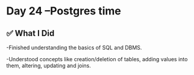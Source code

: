 # Day 24 –Postgres time

## ✅ What I Did

-Finished understanding the basics of SQL and DBMS.

-Understood concepts like creation/deletion of tables, adding values into them, altering, updating and joins.

